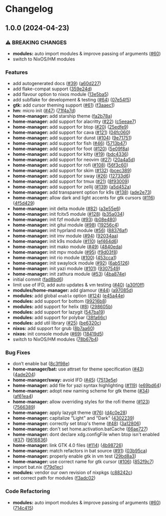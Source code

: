 # Changelog

## 1.0.0 (2024-04-23)


### ⚠ BREAKING CHANGES

* **modules:** auto import modules & improve passing of arguments ([#60](https://github.com/henrisota/catppuccin-nix/issues/60))
* switch to NixOS/HM modules

### Features

* add autogenerated docs ([#39](https://github.com/henrisota/catppuccin-nix/issues/39)) ([a60d227](https://github.com/henrisota/catppuccin-nix/commit/a60d2276228066c597cfb8e6d40053281958ab59))
* add flake-compat support ([359e24d](https://github.com/henrisota/catppuccin-nix/commit/359e24de7d4112e53c1130a3061112e31fbf7b4e))
* add flavour option to nixos module ([13e5ba5](https://github.com/henrisota/catppuccin-nix/commit/13e5ba50206c2d709a91cac5106086597dcaabe2))
* add subflake for development & testing ([#64](https://github.com/henrisota/catppuccin-nix/issues/64)) ([07e54f5](https://github.com/henrisota/catppuccin-nix/commit/07e54f5b3c84885d2fef13e6959117aa29346322))
* **gtk:** add cursor theming support ([#61](https://github.com/henrisota/catppuccin-nix/issues/61)) ([f3aaec1](https://github.com/henrisota/catppuccin-nix/commit/f3aaec142f9b9182cbeaf19b3431574b00817173))
* **hm:** micro init ([#47](https://github.com/henrisota/catppuccin-nix/issues/47)) ([71f4a7d](https://github.com/henrisota/catppuccin-nix/commit/71f4a7d6ffef709c6d4e8d8f229b0f6ac583f0a0))
* **home-manager:** add starship theme ([fa2b78a](https://github.com/henrisota/catppuccin-nix/commit/fa2b78afa3fa49f9d7598007a39f8843ffac04af))
* **home-manager:** add support for alacritty ([#22](https://github.com/henrisota/catppuccin-nix/issues/22)) ([c5eeae7](https://github.com/henrisota/catppuccin-nix/commit/c5eeae703f20176a421fde57e76842cc4f4c453d))
* **home-manager:** add support for btop ([#20](https://github.com/henrisota/catppuccin-nix/issues/20)) ([25edfe9](https://github.com/henrisota/catppuccin-nix/commit/25edfe9641184ef8b53ca3f69c28433e784fa4e1))
* **home-manager:** add support for cava ([#121](https://github.com/henrisota/catppuccin-nix/issues/121)) ([04fc060](https://github.com/henrisota/catppuccin-nix/commit/04fc0602347a43fbbd3c95fa13ec2765bb82ec3b))
* **home-manager:** add support for dunst ([#104](https://github.com/henrisota/catppuccin-nix/issues/104)) ([9e71751](https://github.com/henrisota/catppuccin-nix/commit/9e71751d6676cdf10ba2be93039bee9413ca36d7))
* **home-manager:** add support for fish ([#46](https://github.com/henrisota/catppuccin-nix/issues/46)) ([5713b47](https://github.com/henrisota/catppuccin-nix/commit/5713b478b10c5ef703fd921d96ca6a3057c457b5))
* **home-manager:** add support for foot ([#120](https://github.com/henrisota/catppuccin-nix/issues/120)) ([5e09f8a](https://github.com/henrisota/catppuccin-nix/commit/5e09f8a293808c456045b8a33413a05ee6289b94))
* **home-manager:** add support for kitty ([#19](https://github.com/henrisota/catppuccin-nix/issues/19)) ([bdc4336](https://github.com/henrisota/catppuccin-nix/commit/bdc4336b37a1c261307fab6e349c816249c43abe))
* **home-manager:** add support for neovim ([#27](https://github.com/henrisota/catppuccin-nix/issues/27)) ([20a4a5d](https://github.com/henrisota/catppuccin-nix/commit/20a4a5d3f29a18154514ef6af319bb084cbd5d18))
* **home-manager:** add support for rofi ([#108](https://github.com/henrisota/catppuccin-nix/issues/108)) ([56f3c60](https://github.com/henrisota/catppuccin-nix/commit/56f3c604a80ca8efe37b7ffb7e09d384c464bfa7))
* **home-manager:** add support for skim ([#132](https://github.com/henrisota/catppuccin-nix/issues/132)) ([bcec389](https://github.com/henrisota/catppuccin-nix/commit/bcec389351ade7e78cd1fe428a156cd6490b3458))
* **home-manager:** add support for sway ([#26](https://github.com/henrisota/catppuccin-nix/issues/26)) ([12733d6](https://github.com/henrisota/catppuccin-nix/commit/12733d64c3c5e79d777dff3f0f908ab0e39f7082))
* **home-manager:** add support for tmux ([#21](https://github.com/henrisota/catppuccin-nix/issues/21)) ([8f93009](https://github.com/henrisota/catppuccin-nix/commit/8f930092e54438b5a1bea1126966926a4ff06500))
* **home-manager:** add support for zellij ([#139](https://github.com/henrisota/catppuccin-nix/issues/139)) ([a5d452a](https://github.com/henrisota/catppuccin-nix/commit/a5d452a200dbc9844a0305237d1b799ee08be024))
* **home-manager:** add transparent option for k9s ([#138](https://github.com/henrisota/catppuccin-nix/issues/138)) ([ade2e73](https://github.com/henrisota/catppuccin-nix/commit/ade2e737d6b8157f4c426ae7299dc78356c5bc92))
* **home-manager:** allow dark and light accents for gtk cursors ([#116](https://github.com/henrisota/catppuccin-nix/issues/116)) ([4f5d429](https://github.com/henrisota/catppuccin-nix/commit/4f5d42994c7c295b3833db1de6210196b2c586d8))
* **home-manager:** init delta module ([#82](https://github.com/henrisota/catppuccin-nix/issues/82)) ([a3e55e6](https://github.com/henrisota/catppuccin-nix/commit/a3e55e6533a7a815788e24d3d8b1bf6f85d5b592))
* **home-manager:** init fcitx5 module ([#128](https://github.com/henrisota/catppuccin-nix/issues/128)) ([b35a034](https://github.com/henrisota/catppuccin-nix/commit/b35a03410d6034d32a7576d240d1347e2241c79d))
* **home-manager:** init fzf module ([#93](https://github.com/henrisota/catppuccin-nix/issues/93)) ([b08e480](https://github.com/henrisota/catppuccin-nix/commit/b08e4805e37d37892e70218d70370bc84d4f27f4))
* **home-manager:** init gitui module ([#98](https://github.com/henrisota/catppuccin-nix/issues/98)) ([19256c4](https://github.com/henrisota/catppuccin-nix/commit/19256c4539b26074301cc1e28ee4844cd7e54ac1))
* **home-manager:** init hyprland module ([#56](https://github.com/henrisota/catppuccin-nix/issues/56)) ([88376af](https://github.com/henrisota/catppuccin-nix/commit/88376af32e22a916ccd49adfef8615fec3e00eac))
* **home-manager:** init imv module ([#94](https://github.com/henrisota/catppuccin-nix/issues/94)) ([92034aa](https://github.com/henrisota/catppuccin-nix/commit/92034aab312607e818ff66f4572f7085994498d7))
* **home-manager:** init k9s module ([#110](https://github.com/henrisota/catppuccin-nix/issues/110)) ([ef464d6](https://github.com/henrisota/catppuccin-nix/commit/ef464d6dedebda5c9a96db2e451c86f813e7c868))
* **home-manager:** init mako module ([#49](https://github.com/henrisota/catppuccin-nix/issues/49)) ([4840eda](https://github.com/henrisota/catppuccin-nix/commit/4840eda13e86a940d7c9a08e739629ee20aa95c2))
* **home-manager:** init mpv module ([#95](https://github.com/henrisota/catppuccin-nix/issues/95)) ([f9d03f8](https://github.com/henrisota/catppuccin-nix/commit/f9d03f81f912db993555709ace3f440f3139b36a))
* **home-manager:** init rio module ([#100](https://github.com/henrisota/catppuccin-nix/issues/100)) ([453cca1](https://github.com/henrisota/catppuccin-nix/commit/453cca1f229d63728d2c49adec08bd80d08251f1))
* **home-manager:** init swaylock module ([#92](https://github.com/henrisota/catppuccin-nix/issues/92)) ([6ab5126](https://github.com/henrisota/catppuccin-nix/commit/6ab5126dbe51e4967ff19cf6b916c32f24cdb172))
* **home-manager:** init yazi module ([#101](https://github.com/henrisota/catppuccin-nix/issues/101)) ([9307549](https://github.com/henrisota/catppuccin-nix/commit/930754919d6bc5ac87e5091a317e674e6290e85f))
* **home-manager:** init zathura module ([#53](https://github.com/henrisota/catppuccin-nix/issues/53)) ([4ba874e](https://github.com/henrisota/catppuccin-nix/commit/4ba874eaa973c4266994ccba4992ef5fee91bef7))
* initial commit ([fad8bd6](https://github.com/henrisota/catppuccin-nix/commit/fad8bd63ef3daa02886613623d46d72dc77b0be7))
* limit use of IFD, add auto updates & vm testing ([#40](https://github.com/henrisota/catppuccin-nix/issues/40)) ([a30f0ff](https://github.com/henrisota/catppuccin-nix/commit/a30f0ff077a5fc3739c4630b6cc128d7296a8fc6))
* **modules/home-manager:** add glamour ([#44](https://github.com/henrisota/catppuccin-nix/issues/44)) ([a97085d](https://github.com/henrisota/catppuccin-nix/commit/a97085d28b9e4b92f08dccf83087e5133dfbc079))
* **modules:** add global `enable` option ([#124](https://github.com/henrisota/catppuccin-nix/issues/124)) ([e45a44e](https://github.com/henrisota/catppuccin-nix/commit/e45a44e26e9a9b15525a67d782e2d3c1ca04dff8))
* **modules:** add support for bottom ([99216b8](https://github.com/henrisota/catppuccin-nix/commit/99216b897b261e1fb509a55d8c872c6adc63463f))
* **modules:** add support for helix ([#8](https://github.com/henrisota/catppuccin-nix/issues/8)) ([298605b](https://github.com/henrisota/catppuccin-nix/commit/298605b31eebb38e73a9bc5685b28ce1d318b2c8))
* **modules:** add support for lazygit ([547ba19](https://github.com/henrisota/catppuccin-nix/commit/547ba1984cf53ec7be5c7096fc34f34a64801a67))
* **modules:** add support for polybar ([38fa66c](https://github.com/henrisota/catppuccin-nix/commit/38fa66cba9a87fac84ce5d0999d9004c4ef5fe5d))
* **modules:** add util library ([#25](https://github.com/henrisota/catppuccin-nix/issues/25)) ([be6320c](https://github.com/henrisota/catppuccin-nix/commit/be6320c4b16bc9ee8ee3e81e07bb7257ebef9063))
* **nixos:** add support for grub ([8b7aa60](https://github.com/henrisota/catppuccin-nix/commit/8b7aa60e3f0b98c9c90d124411df436a84eb65bb))
* **nixos:** init console module ([#69](https://github.com/henrisota/catppuccin-nix/issues/69)) ([18419d5](https://github.com/henrisota/catppuccin-nix/commit/18419d5a1153a87efa24834879fc54a5b3b27c5f))
* switch to NixOS/HM modules ([78b67b4](https://github.com/henrisota/catppuccin-nix/commit/78b67b490d763c7d54556215ab57bafa5793b3cc))


### Bug Fixes

* don’t enable bat ([8c3f98e](https://github.com/henrisota/catppuccin-nix/commit/8c3f98e64c7fedb3114df7ba4000700215e2968c))
* **home-manager/bat:** use attrset for theme specification ([#43](https://github.com/henrisota/catppuccin-nix/issues/43)) ([4ade204](https://github.com/henrisota/catppuccin-nix/commit/4ade2040125e692e90204a073a07a6c7f3063ded))
* **home-manager/sway:** avoid IFD ([#45](https://github.com/henrisota/catppuccin-nix/issues/45)) ([7513e5e](https://github.com/henrisota/catppuccin-nix/commit/7513e5edf8c2ab2485260049ce8c03ac9f6ca2f7))
* **home-manager:** add file for yazi syntax highlighting ([#119](https://github.com/henrisota/catppuccin-nix/issues/119)) ([e69bd64](https://github.com/henrisota/catppuccin-nix/commit/e69bd64bac2ec01fbecf01078e010a433676d4b0))
* **home-manager:** adopt new naming scheme for gtk theme ([#34](https://github.com/henrisota/catppuccin-nix/issues/34)) ([af61ea4](https://github.com/henrisota/catppuccin-nix/commit/af61ea49d04afbe33c3dcd51b9590e10c1f26378))
* **home-manager:** allow overriding styles for the rofi theme ([#123](https://github.com/henrisota/catppuccin-nix/issues/123)) ([7566389](https://github.com/henrisota/catppuccin-nix/commit/75663896d0c16cd59d567f21f091b1c9338d7118))
* **home-manager:** apply lazygit theme ([#76](https://github.com/henrisota/catppuccin-nix/issues/76)) ([d4c0e28](https://github.com/henrisota/catppuccin-nix/commit/d4c0e280e4cb4950c3ec6593db6c472931e937d5))
* **home-manager:** capitalize "Light" and "Dark" ([4302239](https://github.com/henrisota/catppuccin-nix/commit/430223932eaf0c3b0fbd578f591fc02f6b17fd29))
* **home-manager:** correctly set btop's theme ([#48](https://github.com/henrisota/catppuccin-nix/issues/48)) ([3a12806](https://github.com/henrisota/catppuccin-nix/commit/3a12806a377fd146a5784b3c004b5b06513b8fb5))
* **home-manager:** don't set home.activation.batCache ([66ae727](https://github.com/henrisota/catppuccin-nix/commit/66ae7277106f544eab1e6d23fe2244bc4b731dcc))
* **home-manager:** dont declare xdg.configFile when btop isn't enabled ([#37](https://github.com/henrisota/catppuccin-nix/issues/37)) ([9616836](https://github.com/henrisota/catppuccin-nix/commit/9616836d656f34178e2adac1bc2af95ad3952e50))
* **home-manager:** link GTK 4.0 files ([#114](https://github.com/henrisota/catppuccin-nix/issues/114)) ([4b98726](https://github.com/henrisota/catppuccin-nix/commit/4b98726102678d880c4f7097bc55d8fc1df3f594))
* **home-manager:** match refactors in bat source ([#91](https://github.com/henrisota/catppuccin-nix/issues/91)) ([03b95ca](https://github.com/henrisota/catppuccin-nix/commit/03b95cad3bbeb9913db6d89dc3f4fccc6c8fcbd4))
* **home-manager:** properly enable gtk in vm test ([29bd8a3](https://github.com/henrisota/catppuccin-nix/commit/29bd8a3bda02434bf6ee3edf9ea6edd360a9ce17))
* **home-manager:** use correct name for gtk cursor ([#106](https://github.com/henrisota/catppuccin-nix/issues/106)) ([852f9c7](https://github.com/henrisota/catppuccin-nix/commit/852f9c7ddadf5197e286cb3d128d0e498af8913a))
* import bat.nix ([f79d1ec](https://github.com/henrisota/catppuccin-nix/commit/f79d1ecee99d867dcad6e2a4450db0265338cf00))
* **modules:** vendor our own revision of nixpkgs ([c88242c](https://github.com/henrisota/catppuccin-nix/commit/c88242c4fa240ddd5bb9c38dccd4d48cd142f511))
* set correct path for modules ([f3adc02](https://github.com/henrisota/catppuccin-nix/commit/f3adc020b5e340cd34df5804b47a6260d5940700))


### Code Refactoring

* **modules:** auto import modules & improve passing of arguments ([#60](https://github.com/henrisota/catppuccin-nix/issues/60)) ([714c415](https://github.com/henrisota/catppuccin-nix/commit/714c4155063279d457b4d0ab15144d3cda15bbf1))
